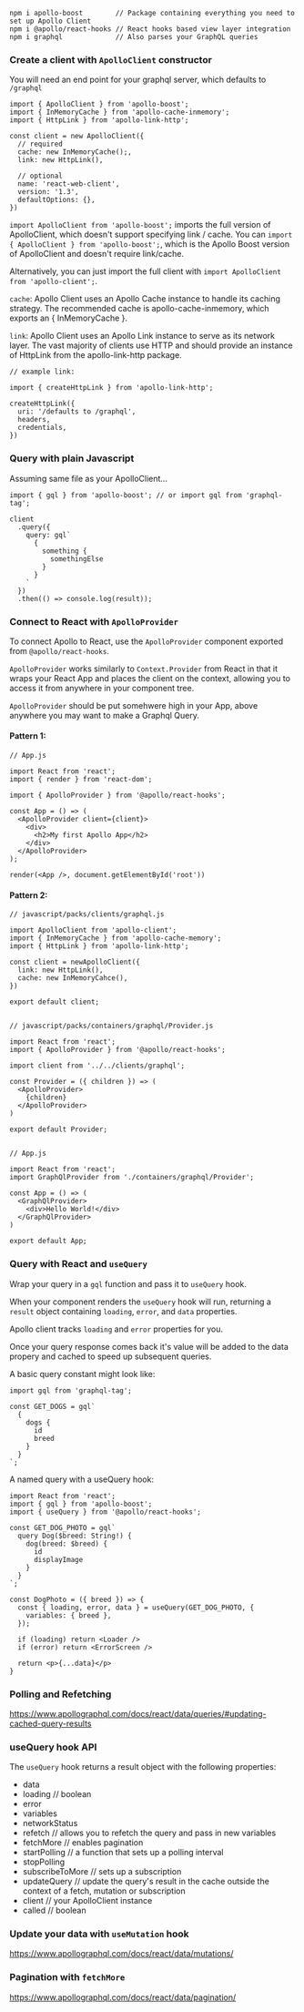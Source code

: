 ```
npm i apollo-boost        // Package containing everything you need to set up Apollo Client
npm i @apollo/react-hooks // React hooks based view layer integration
npm i graphql             // Also parses your GraphQL queries
```

### Create a client with `ApolloClient` constructor

You will need an end point for your graphql server, which defaults to `/graphql`

```
import { ApolloClient } from 'apollo-boost';
import { InMemoryCache } from 'apollo-cache-inmemory';
import { HttpLink } from 'apollo-link-http';

const client = new ApolloClient({ 
  // required
  cache: new InMemoryCache();,
  link: new HttpLink(),

  // optional
  name: 'react-web-client',
  version: '1.3',
  defaultOptions: {},
})
```

`import ApolloClient from 'apollo-boost';` imports the full version of ApolloClient, which doesn't support specifying link / cache. You can `import { ApolloClient } from 'apollo-boost';`, which is the Apollo Boost version of ApolloClient and doesn't require link/cache. 

Alternatively, you can just import the full client with `import ApolloClient from 'apollo-client';`.

`cache`: Apollo Client uses an Apollo Cache instance to handle its caching strategy. The recommended cache is apollo-cache-inmemory, which exports an { InMemoryCache }.

`link`: Apollo Client uses an Apollo Link instance to serve as its network layer. The vast majority of clients use HTTP and should provide an instance of HttpLink from the apollo-link-http package.

```
// example link:

import { createHttpLink } from 'apollo-link-http';

createHttpLink({
  uri: '/defaults to /graphql',
  headers,
  credentials,
})
```

### Query with plain Javascript

Assuming same file as your ApolloClient...

```
import { gql } from 'apollo-boost'; // or import gql from 'graphql-tag';

client
  .query({
    query: gql`
      {
        something {
          somethingElse
        }
      }
    `
  })
  .then(() => console.log(result));
```

### Connect to React with `ApolloProvider`

To connect Apollo to React, use the `ApolloProvider` component exported from `@apollo/react-hooks`. 

`ApolloProvider` works similarly to `Context.Provider` from React in that it wraps your React App and places the client on the context, allowing you to access it from anywhere in your component tree.

`ApolloProvider` should be put somehwere high in your App, above anywhere you may want to make a Graphql Query. 

#### Pattern 1:
```
// App.js 

import React from 'react';
import { render } from 'react-dom';

import { ApolloProvider } from '@apollo/react-hooks';

const App = () => (
  <ApolloProvider client={client}>
    <div>
      <h2>My first Apollo App</h2>
    </div>
  </ApolloProvider>
);

render(<App />, document.getElementById('root'))
```

#### Pattern 2:
```
// javascript/packs/clients/graphql.js

import ApolloClient from 'apollo-client';
import { InMemoryCache } from 'apollo-cache-memory';
import { HttpLink } from 'apollo-link-http';

const client = newApolloClient({ 
  link: new HttpLink(),
  cache: new InMemoryCahce(),  
})

export default client;


// javascript/packs/containers/graphql/Provider.js

import React from 'react';
import { ApolloProvider } from '@apollo/react-hooks';

import client from '../../clients/graphql';

const Provider = ({ children }) => (
  <ApolloProvider>
    {children}
  </ApolloProvider>
)

export default Provider;


// App.js

import React from 'react';
import GraphQlProvider from './containers/graphql/Provider';

const App = () => (
  <GraphQlProvider>
    <div>Hello World!</div>
  </GraphQlProvider>
)

export default App;
```

### Query with React and `useQuery`

Wrap your query in a `gql` function and pass it to `useQuery` hook.

When your component renders the `useQuery` hook will run, returning a `result` object containing `loading`, `error`, and `data` properties. 

Apollo client tracks `loading` and `error` properties for you. 

Once your query response comes back it's value will be added to the data propery and cached to speed up subsequent queries.

A basic query constant might look like:
```
import gql from 'graphql-tag';

const GET_DOGS = gql`
  {
    dogs {
      id
      breed
    }
  }
`;
```

A named query with a useQuery hook:
```
import React from 'react';
import { gql } from 'apollo-boost';
import { useQuery } from '@apollo/react-hooks';

const GET_DOG_PHOTO = gql`
  query Dog($breed: String!) {
    dog(breed: $breed) {
      id
      displayImage
    }
  }
`;

const DogPhoto = ({ breed }) => {
  const { loading, error, data } = useQuery(GET_DOG_PHOTO, {
    variables: { breed },
  });

  if (loading) return <Loader />
  if (error) return <ErrorScreen />

  return <p>{...data}</p>
} 
```

### Polling and Refetching

https://www.apollographql.com/docs/react/data/queries/#updating-cached-query-results


### useQuery hook API

The `useQuery` hook returns a result object with the following properties:

- data
- loading // boolean
- error 
- variables
- networkStatus
- refetch // allows you to refetch the query and pass in new variables
- fetchMore // enables pagination
- startPolling // a function that sets up a polling interval
- stopPolling
- subscribeToMore // sets up a subscription
- updateQuery // update the query's result in the cache outside the context of a fetch, mutation or subscription
- client // your ApolloClient instance
- called // boolean


### Update your data with `useMutation` hook
https://www.apollographql.com/docs/react/data/mutations/

### Pagination with `fetchMore`
https://www.apollographql.com/docs/react/data/pagination/

